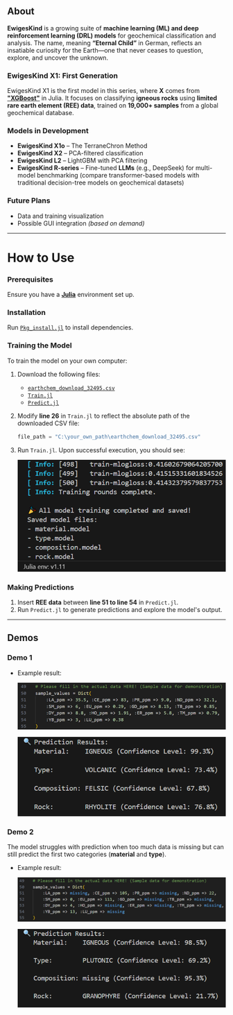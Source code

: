 ## About  
**EwigesKind** is a growing suite of **machine learning (ML) and deep reinforcement learning (DRL) models** for geochemical classification and analysis. The name, meaning **“Eternal Child”** in German, reflects an insatiable curiosity for the Earth—one that never ceases to question, explore, and uncover the unknown.  

### EwigesKind X1: First Generation  
EwigesKind X1 is the first model in this series, where **X** comes from **["XGBoost"](https://xgboost.readthedocs.io/en/latest/)** in Julia. It focuses on classifying **igneous rocks** using **limited rare earth element (REE) data**, trained on **19,000+ samples** from a global geochemical database.  

### Models in Development  
- **EwigesKind X1o** – The TerraneChron Method  
- **EwigesKind X2** – PCA-filtered classification  
- **EwigesKind L2** – LightGBM with PCA filtering  
- **EwigesKind R-series** – Fine-tuned **LLMs** (e.g., DeepSeek) for multi-model benchmarking (compare transformer-based models with traditional decision-tree models on geochemical datasets)

### Future Plans  
- Data and training visualization
- Possible GUI integration *(based on demand)*


---


# How to Use

### Prerequisites
Ensure you have a **[Julia](https://julialang.org/downloads/)** environment set up.

### Installation
Run [`Pkg_install.jl`](https://github.com/Yoli-Wu/EwigesKind-X1/blob/main/Pkg_install.jl) to install dependencies.

### Training the Model
To train the model on your own computer:
1. Download the following files:
   - [`earthchem_download_32495.csv`](https://github.com/Yoli-Wu/EwigesKind-X1/blob/main/Data%20and%20Reference/earthchem_download_32495.csv)
   - [`Train.jl`](https://github.com/Yoli-Wu/EwigesKind-X1/blob/main/src/Train.jl)
   - [`Predict.jl`](https://github.com/Yoli-Wu/EwigesKind-X1/blob/main/src/Predict.jl)

2. Modify **line 26** in `Train.jl` to reflect the absolute path of the downloaded CSV file:

   ```julia
   file_path = "C:\your_own_path\earthchem_download_32495.csv"
   ```

4. Run `Train.jl`. Upon successful execution, you should see:
   
    ![Training Output](https://github.com/Yoli-Wu/EwigesKind-X1/blob/main/img/training.png)

### Making Predictions
1. Insert **REE data** between **line 51 to line 54** in `Predict.jl`.
2. Run `Predict.jl` to generate predictions and explore the model's output.

---

## Demos
### Demo 1
- Example result:

  ![Demo 1](https://github.com/Yoli-Wu/EwigesKind-X1/blob/main/img/demo_1.png)

  ![Result Demo](https://github.com/Yoli-Wu/EwigesKind-X1/blob/main/img/result_demo.png)

### Demo 2
The model struggles with prediction when too much data is missing but can still predict the first two categories (**material** and **type**).
- Example result:

  ![Demo 2](https://github.com/Yoli-Wu/EwigesKind-X1/blob/main/img/demo_2.png)

  ![If Missing](https://github.com/Yoli-Wu/EwigesKind-X1/blob/main/img/if_missing.png)
